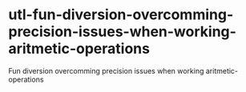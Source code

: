 # utl-fun-diversion-overcomming-precision-issues-when-working-aritmetic-operations
Fun diversion overcomming precision issues when working aritmetic-operations
